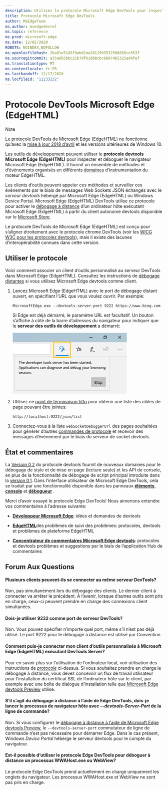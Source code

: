```yaml
---
description: Utilisez le protocole Microsoft Edge DevTools pour inspecter et déboguer le navigateur Microsoft Edge (EdgeHTML).
title: Protocole Microsoft Edge DevTools
author: MSEdgeTeam
ms.author: msedgedevrel
ms.topic: reference
ms.prod: microsoft-edge
ms.date: 12/02/2020
ROBOTS: NOINDEX,NOFOLLOW
ms.openlocfilehash: 2ba81e51d3f9abd2aa2011993532566885ce553f
ms.sourcegitcommit: a35a6b5bbc21b7df61d08cbc6b074b5325ad4fef
ms.translationtype: MT
ms.contentlocale: fr-FR
ms.lasthandoff: 12/17/2020
ms.locfileid: "11233232"
---
```

# Protocole DevTools Microsoft Edge (EdgeHTML)

> [!NOTE]
> Le protocole DevTools de Microsoft Edge (EdgeHTML) ne fonctionne qu’avec la [mise à jour 2018 d’avril](https://blogs.windows.com/windowsexperience/2018/04/30/how-to-get-the-windows-10-april-2018-update/#5VXkQMU41CJzZPER.97) et les versions ultérieures de Windows 10.

Les outils de développement peuvent utiliser le **protocole devtools Microsoft Edge (EdgeHTML)** pour inspecter et déboguer le navigateur Microsoft Edge (EdgeHTML). Il fournit un ensemble de méthodes et d’événements organisés en différents [domaines](0.2/domains/index.md) d’instrumentation du moteur EdgeHTML.

 Les clients d’outils peuvent appeler ces méthodes et surveiller ces événements par le biais de messages Web Sockets JSON échangés avec le *serveur devtools* hébergé par Microsoft Edge (EdgeHTML) ou Windows Device Portal. Microsoft Edge (EdgeHTML) DevTools utilise ce protocole pour activer le [débogage à distance](0.2/clients.md#microsoft-edge-devtools-preview) d’un ordinateur hôte exécutant Microsoft Edge (EdgeHTML) à partir du client autonome devtools disponible sur le [Microsoft Store](https://www.microsoft.com/store/p/microsoft-edge-devtools-preview/9mzbfrmz0mnj).

Le protocole DevTools de Microsoft Edge (EdgeHTML) est conçu pour s’aligner étroitement avec le protocole chrome DevTools (voir les [WICG W3C pour les protocoles devtools](https://github.com/WICG/devtools-protocol/)), mais il existe des lacunes d’interopérabilité connues dans cette version.

## Utiliser le protocole

Voici comment associer un client d’outils personnalisé au serveur DevTools dans Microsoft Edge (EdgeHTML). Consultez les instructions de [débogage distantes](0.2/clients.md#microsoft-edge-devtools-preview) si vous utilisez Microsoft Edge devtools comme client.

1. Lancez Microsoft Edge (EdgeHTML) avec le port de débogage distant ouvert, en spécifiant l’URL que vous voulez ouvrir. Par exemple:

    ```shell
    MicrosoftEdge.exe --devtools-server-port 9222 https://www.bing.com
    ```

    Si Edge est déjà démarré, le paramètre URL est facultatif. Un bouton s’affiche à côté de la barre d’adresses du navigateur pour indiquer que le **serveur des outils de développement** a démarré:

    ![Serveur des outils de développement](media/developer-tools-server.png) 

2. Utilisez ce [point de terminaison http](0.2/http.md) pour obtenir une liste des cibles de page pouvant être jointes:

    ```http
    http://localhost:9222/json/list
    ```

3. Connectez-vous à la liste `webSocketDebuggerUrl` des pages souhaitées pour générer d’autres [commandes de protocole](0.2/domains/index.md) et recevoir des messages d’événement par le biais du serveur de socket devtools.

## État et commentaires

La [Version 0,2](0.2/index.md) du protocole devtools fournit de nouveaux domaines pour le débogage de style et de mise en page (lecture seule) et les API de console, en plus de la fonctionnalité de débogage de script principal introduite dans la [version 0,1](0.1/index.md). Dans l’interface utilisateur de Microsoft Edge DevTools, cela se traduit par une fonctionnalité disponible dans les panneaux [**éléments**](../devtools-guide/elements.md), [**console**](../devtools-guide/console.md) et [**débogueur**](../devtools-guide/debugger.md) .

Merci d’avoir essayé le protocole Edge DevTools! Nous aimerions entendre vos commentaires à l’adresse suivante:

 - [**Développeur Microsoft Edge**](https://wpdev.uservoice.com/forums/257854-microsoft-edge-developer?category_id=84475): idées et demandes de devtools

 - [**EdgeHTML**](https://developer.microsoft.com/microsoft-edge/platform/issues/)des problèmes de suivi des problèmes: protocoles, devtools et problèmes de plateforme EdgeHTML

 - [**Concentrateur de commentaires Microsoft Edge devtools**](feedback-hub:?referrer=microsoftEdge&tabID=2&newFeedback=true&ContextId=344): protocoles et devtools problèmes et suggestions par le biais de l’application Hub de commentaires

## Forum Aux Questions

#### Plusieurs clients peuvent-ils se connecter au même serveur DevTools?
Non, pas simultanément lors du débogage des clients. Le dernier client à connecter va arrêter le précédent. À l’avenir, lorsque d’autres outils sont pris en charge, ceux-ci peuvent prendre en charge des connexions client simultanées.

#### Dois-je utiliser 9222 comme port de serveur DevTools?
Non. Vous pouvez spécifier n’importe quel port, même s’il n’est pas déjà utilisé. Le port 9222 pour le débogage à distance est utilisé par Convention.

#### Comment puis-je connecter mon client d’outils personnalisés à Microsoft Edge (EdgeHTML) exécutant DevTools Server?
Pour en savoir plus sur l’utilisation de l’ordinateur local, voir utilisation des instructions de [*protocole*](#using-the-protocol) ci-dessus. Si vous souhaitez prendre en charge le débogage à distance, vous devez concevoir un flux de travail utilisateur pour l’installation du certificat SSL de l’ordinateur hôte sur le client, par exemple avec une boîte de dialogue d’installation telle que [Microsoft Edge devtools Preview](./0.2/clients.md#microsoft-edge-devtools-preview) utilise.

#### S’il s’agit du débogage à distance à l’aide de Edge DevTools, dois-je lancer le processus de navigateur hôte avec *--devtools-Server-Port* de la ligne de commande? 
Non. Si vous configurez le [débogage à distance à l’aide de Microsoft Edge devtools Preview](./0.2/clients.md#microsoft-edge-devtools-preview), le `--devtools-server-port` commutateur de ligne de commande n’est pas nécessaire pour démarrer Edge. Dans le cas présent, Windows *Device Portal* héberge le serveur devtools pour le compte du navigateur.

#### Est-il possible d’utiliser le protocole Edge DevTools pour déboguer à distance un processus WWAHost.exe ou WebView?
Le protocole Edge DevTools prend actuellement en charge uniquement les onglets du navigateur. Les processus WWAHost.exe et WebView ne sont pas pris en charge.
